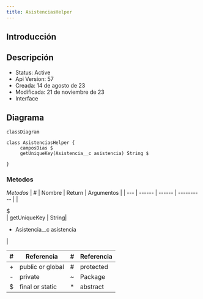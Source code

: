 ```yaml
---
title: AsistenciasHelper
---
```


## Introducción

<!-- START autogenerated-class -->
## Descripción



- Status: Active
- Api Version: 57
- Creada: 14 de agosto de 23
- Modificada: 21 de noviembre de 23
- Interface 

## Diagrama
```mermaid
classDiagram

class AsistenciasHelper {
     camposDias $    
     getUniqueKey(Asistencia__c asistencia) String $

}
```


### Metodos

*Metodos*
| #   | Nombre | Return | Argumentos |
| --- | ------ | ------ | ---------- |
| <div class="icons">$</div> | getUniqueKey | String| <ul><li>Asistencia__c asistencia</li></ul>|


| #  | Referencia       | #  | Referencia |
| -- | ---------------- | -- | ---------- |
| +  | public or global | #  | protected  |
| -  | private          | ~  | Package    |
| $  | final or static  | *  | abstract   |

<!-- END autogenerated-class -->
